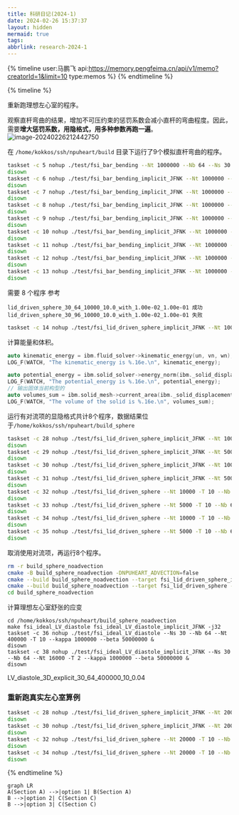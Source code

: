 ```yaml
---
title: 科研日记(2024-1)
date: 2024-02-26 15:37:37
layout: hidden
mermaid: true
tags:
abbrlink: research-2024-1
---
```


{% timeline user:马鹏飞 api:https://memory.pengfeima.cn/api/v1/memo?creatorId=1&limit=10 type:memos %}
{% endtimeline %}


{% timeline %}
<!-- node 2024 年 2 月 26 日 15:37 -->
重新跑理想左心室的程序。

<!-- node 2024 年 2 月 26 日 21:22 -->
观察直杆弯曲的结果，增加不可压约束的惩罚系数会减小直杆的弯曲程度。因此，需要**增大惩罚系数，用隐格式，用多种参数再跑一遍**。
![image-20240226212442750](https://githubimages.pengfeima.cn/images/202402262124977.png)
<!-- node 2024 年 2 月 26 日 21:50 -->
在 `/home/kokkos/ssh/npuheart/build` 目录下运行了9个模拟直杆弯曲的程序。
```bash
taskset -c 5 nohup ./test/fsi_bar_bending --Nt 1000000 --Nb 64 --Ns 30 --kappa 100000 &
disown
taskset -c 6 nohup ./test/fsi_bar_bending_implicit_JFNK --Nt 1000000 --Nb 96 --Ns 30 --kappa 100000 &
disown
taskset -c 7 nohup ./test/fsi_bar_bending_implicit_JFNK --Nt 1000000 --Nb 128 --Ns 30 --kappa 100000 &
disown
taskset -c 8 nohup ./test/fsi_bar_bending_implicit_JFNK --Nt 1000000 --Nb 64 --Ns 40 --kappa 100000 &
disown
taskset -c 9 nohup ./test/fsi_bar_bending_implicit_JFNK --Nt 1000000 --Nb 96 --Ns 40 --kappa 100000 &
disown
taskset -c 10 nohup ./test/fsi_bar_bending_implicit_JFNK --Nt 1000000 --Nb 128 --Ns 40 --kappa 100000 &
disown
taskset -c 11 nohup ./test/fsi_bar_bending_implicit_JFNK --Nt 1000000 --Nb 64 --Ns 50 --kappa 100000 &
disown
taskset -c 12 nohup ./test/fsi_bar_bending_implicit_JFNK --Nt 1000000 --Nb 96 --Ns 50 --kappa 100000 &
disown
taskset -c 13 nohup ./test/fsi_bar_bending_implicit_JFNK --Nt 1000000 --Nb 128 --Ns 50 --kappa 100000 &
disown
```
<!-- node 2024 年 2 月 26 日 21:50 -->
需要 8 个程序
参考
```
lid_driven_sphere_30_64_10000_10.0_with_1.00e-02_1.00e-01 成功
lid_driven_sphere_30_96_10000_10.0_with_1.00e-02_1.00e-01 失败
```

```bash
taskset -c 14 nohup ./test/fsi_lid_driven_sphere_implicit_JFNK --Nt 10000 -T 10 --Nb 64 --Ns 30 --mus 0.1 --muf 0.01 &
```

<!-- node 2024 年 2 月 26 日 23:30 -->

计算能量和体积。
```c++
auto kinematic_energy = ibm.fluid_solver->kinematic_energy(un, vn, wn);
LOG_F(WATCH, "The kinematic_energy is %.16e.\n", kinematic_energy);

auto potential_energy = ibm.solid_solver->energy_norm(ibm._solid_displacement_2);
LOG_F(WATCH, "The potential_energy is %.16e.\n", potential_energy);
// 输出固体当前构型的
auto volumes_sum = ibm.solid_mesh->current_area(ibm._solid_displacement);
LOG_F(WATCH, "The volume of the solid is %.16e.\n", volumes_sum);
```
<!-- node 2024 年 2 月 27 日 10:21 -->

运行有对流项的显隐格式共计8个程序，数据结果位于`/home/kokkos/ssh/npuheart/build_sphere`
``` bash
taskset -c 28 nohup ./test/fsi_lid_driven_sphere_implicit_JFNK --Nt 10000 -T 10 --Nb 64 --Ns 30 --mus 0.1 --muf 0.01 --lamb 100 &
disown
taskset -c 29 nohup ./test/fsi_lid_driven_sphere_implicit_JFNK --Nt 5000 -T 10 --Nb 64 --Ns 30 --mus 0.1 --muf 0.01 --lamb 100 &
disown
taskset -c 30 nohup ./test/fsi_lid_driven_sphere_implicit_JFNK --Nt 10000 -T 10 --Nb 64 --Ns 30 --mus 1.0 --muf 0.01 --lamb 100 &
disown
taskset -c 31 nohup ./test/fsi_lid_driven_sphere_implicit_JFNK --Nt 5000 -T 10 --Nb 64 --Ns 30 --mus 1.0 --muf 0.01 --lamb 100 &
disown
taskset -c 32 nohup ./test/fsi_lid_driven_sphere --Nt 10000 -T 10 --Nb 64 --Ns 30 --mus 0.1 --muf 0.01 --lamb 100 &
disown
taskset -c 33 nohup ./test/fsi_lid_driven_sphere --Nt 5000 -T 10 --Nb 64 --Ns 30 --mus 0.1 --muf 0.01 --lamb 100 &
disown
taskset -c 34 nohup ./test/fsi_lid_driven_sphere --Nt 10000 -T 10 --Nb 64 --Ns 30 --mus 1.0 --muf 0.01 --lamb 100 &
disown
taskset -c 35 nohup ./test/fsi_lid_driven_sphere --Nt 5000 -T 10 --Nb 64 --Ns 30 --mus 1.0 --muf 0.01 --lamb 100 &
disown
```
<!-- node 2024 年 2 月 27 日 15:43 -->
取消使用对流项，再运行8个程序。
```bash
rm -r build_sphere_noadvection
cmake -B build_sphere_noadvection -DNPUHEART_ADVECTION=false
cmake --build build_sphere_noadvection --target fsi_lid_driven_sphere_implicit_JFNK -j16
cmake --build build_sphere_noadvection --target fsi_lid_driven_sphere -j16
cd build_sphere_noadvection
```
<!-- node 2024 年 2 月 27 日 17:34 -->
计算理想左心室舒张的应变
```
cd /home/kokkos/ssh/npuheart/build_sphere_noadvection
make fsi_ideal_LV_diastole fsi_ideal_LV_diastole_implicit_JFNK -j32
taskset -c 36 nohup ./test/fsi_ideal_LV_diastole --Ns 30 --Nb 64 --Nt 400000 -T 10 --kappa 1000000 --beta 50000000 &
disown
taskset -c 38 nohup ./test/fsi_ideal_LV_diastole_implicit_JFNK --Ns 30 --Nb 64 --Nt 16000 -T 2 --kappa 1000000 --beta 50000000 &
disown
```
<!-- node 2024 年 2 月 27 日 18:48 -->
LV_diastole_3D_explicit_30_64_400000_10_0.04

<!-- node 2024 年 2 月 28 日 17:29 -->
### 重新跑真实左心室算例

<!-- node 2024 年 3 月 2 日 17:29 -->
``` bash
taskset -c 28 nohup ./test/fsi_lid_driven_sphere_implicit_JFNK --Nt 20000 -T 10 --Nb 64 --Ns 30 --mus 10.0 --muf 0.01 --lamb 100 &
disown
taskset -c 30 nohup ./test/fsi_lid_driven_sphere_implicit_JFNK --Nt 20000 -T 10 --Nb 64 --Ns 30 --mus 100.0 --muf 0.01 --lamb 100 &
disown
taskset -c 32 nohup ./test/fsi_lid_driven_sphere --Nt 20000 -T 10 --Nb 64 --Ns 30 --mus 10.0 --muf 0.01 --lamb 100 &
disown
taskset -c 34 nohup ./test/fsi_lid_driven_sphere --Nt 20000 -T 10 --Nb 64 --Ns 30 --mus 100.0 --muf 0.01 --lamb 100 &
disown
```

{% endtimeline %}

```mermaid
graph LR
A(Section A) -->|option 1| B(Section A)
B -->|option 2| C(Section C)
B -->|option 3| C(Section C)
```
